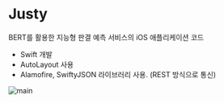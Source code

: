# Justy
BERT를 활용한 지능형 판결 예측 서비스의 iOS 애플리케이션 코드

- Swift 개발
- AutoLayout 사용
- Alamofire, SwiftyJSON 라이브러리 사용. (REST 방식으로 통신)

![main](https://user-images.githubusercontent.com/41609708/109913226-e6bbe180-7cf0-11eb-836a-84b481876818.png)
